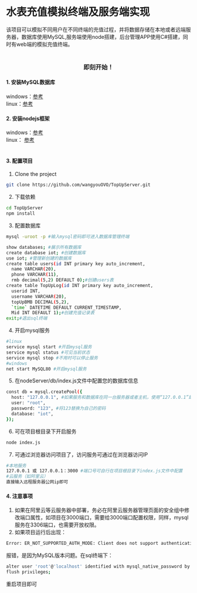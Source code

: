 
# 水表充值模拟终端及服务端实现

 该项目可以模拟不同用户在不同终端的充值过程，并将数据存储在本地或者远端服务器，数据库使用MySQL,服务端使用node搭建，后台管理APP使用C#搭建，同时有web端的模拟充值终端。
 <br />
<br />

<h3 align="center"> 即刻开始！</h3>

<h4>1. 安装MySQL数据库</h4>
 windows：<a href="https://blog.csdn.net/qq_45830276/article/details/126022778">参考</a> <br />
 linux：<a href="https://blog.csdn.net/qq_45830276/article/details/126022778">参考</a>  
<h4>2. 安装nodejs框架</h4>
 windows：<a href="https://blog.csdn.net/qq_45830276/article/details/126022778">参考</a>  
 <br />
 linux： <a href="https://blog.csdn.net/qq_45830276/article/details/126022778">参考</a>  
 <br />
<br />
<h4>3. 配置项目</h4>


1. Clone the project

```sh
git clone https://github.com/wangyouOVO/TopUpServer.git
```

2. 下载依赖
```sh
cd TopUpServer
npm install
```
3. 配置数据库

```sh
mysql -uroot -p #输入mysql密码即可进入数据库管理终端

show databases; #展示所有数据库
create database iot; #创建数据库
use iot; #管理新创建的数据库
create table users(id INT primary key auto_increment, 
  name VARCHAR(20), 
  phone VARCHAR(11), 
  rmb decimal(5,2) DEFAULT 0);#创建users表
create table TopUpLog(id INT primary key auto_increment,
  userid INT, 
  username VARCHAR(20),
  topUpBMB DECIMAL(5,2), 
  `time` DATETIME DEFAULT CURRENT_TIMESTAMP,
  Mid INT DEFAULT 1);#创建充值记录表
exit;#退出sql终端
```
4. 开启mysql服务
```sh
#linux
service mysql start #开启mysql服务
service mysql status #可见当前状态
service mysql stop #不用时可以停止服务
#windows
net start MySQL80 #开启mysql服务
```
  
5. 在nodeServer/db/index.js文件中配置您的数据库信息
```sh
const db = mysql.createPool({
  host: "127.0.0.1", #如果服务和数据库在同一台服务器或者主机，使用“127.0.0.1”即可
  user: "root",
  password: "123", #将123替换为自己的密码
  database: "iot",
});
```

6. 可在项目根目录下开启服务

```sh
node index.js
```
7. 可通过浏览器访问项目了，访问服务可通过在浏览器访问IP
```sh
#本地服务
127.0.0.1 或 127.0.0.1：3000 #端口号可自行在项目根目录下index.js文件中配置
#云服务（如阿里云）
直接输入远程服务器公网ip即可
```
<h4>4. 注意事项</h4>

1. 如果在阿里云等云服务器中部署，务必在阿里云服务器管理页面的安全组中修改端口属性，如项目在3000端口，需要给3000端口配置权限，同样，mysql服务在3306端口，也需要开放权限。
2. 如果项目运行后出现：
```sh
Error: ER_NOT_SUPPORTED_AUTH_MODE: Client does not support authentication protocol requested by server; consider upgrading MySQL client
```
报错，是因为MySQL版本问题。在sql终端下：
```sh
alter user 'root'@'localhost' identified with mysql_native_password by '123';  #123替换为自己的密码
flush privileges;
```
重启项目即可

